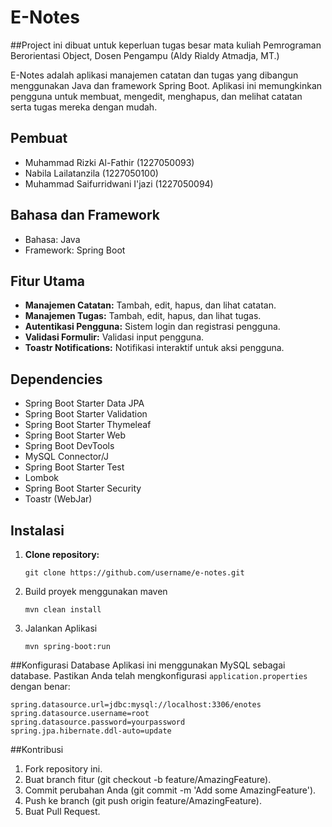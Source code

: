 # E-Notes
##Project ini dibuat untuk keperluan tugas besar mata kuliah Pemrograman Berorientasi Object, Dosen Pengampu (Aldy Rialdy Atmadja, MT.)

E-Notes adalah aplikasi manajemen catatan dan tugas yang dibangun menggunakan Java dan framework Spring Boot. Aplikasi ini memungkinkan pengguna untuk membuat, mengedit, menghapus, dan melihat catatan serta tugas mereka dengan mudah.

## Pembuat
- Muhammad Rizki Al-Fathir (1227050093)
- Nabila Lailatanzila (1227050100)
- Muhammad Saifurridwani I'jazi (1227050094)

## Bahasa dan Framework
- Bahasa: Java
- Framework: Spring Boot

## Fitur Utama
- **Manajemen Catatan:** Tambah, edit, hapus, dan lihat catatan.
- **Manajemen Tugas:** Tambah, edit, hapus, dan lihat tugas.
- **Autentikasi Pengguna:** Sistem login dan registrasi pengguna.
- **Validasi Formulir:** Validasi input pengguna.
- **Toastr Notifications:** Notifikasi interaktif untuk aksi pengguna.

## Dependencies
- Spring Boot Starter Data JPA
- Spring Boot Starter Validation
- Spring Boot Starter Thymeleaf
- Spring Boot Starter Web
- Spring Boot DevTools
- MySQL Connector/J
- Spring Boot Starter Test
- Lombok
- Spring Boot Starter Security
- Toastr (WebJar)

## Instalasi
1. **Clone repository:**
   ```
   git clone https://github.com/username/e-notes.git
   ```
2. Build proyek menggunakan maven
   ```
   mvn clean install
   ```
3. Jalankan Aplikasi
   ```
   mvn spring-boot:run
   ```
##Konfigurasi Database
Aplikasi ini menggunakan MySQL sebagai database. Pastikan Anda telah mengkonfigurasi `application.properties` dengan benar:
```
spring.datasource.url=jdbc:mysql://localhost:3306/enotes
spring.datasource.username=root
spring.datasource.password=yourpassword
spring.jpa.hibernate.ddl-auto=update
```
##Kontribusi
1. Fork repository ini.
2. Buat branch fitur (git checkout -b feature/AmazingFeature).
3. Commit perubahan Anda (git commit -m 'Add some AmazingFeature').
4. Push ke branch (git push origin feature/AmazingFeature).
5. Buat Pull Request.

   
